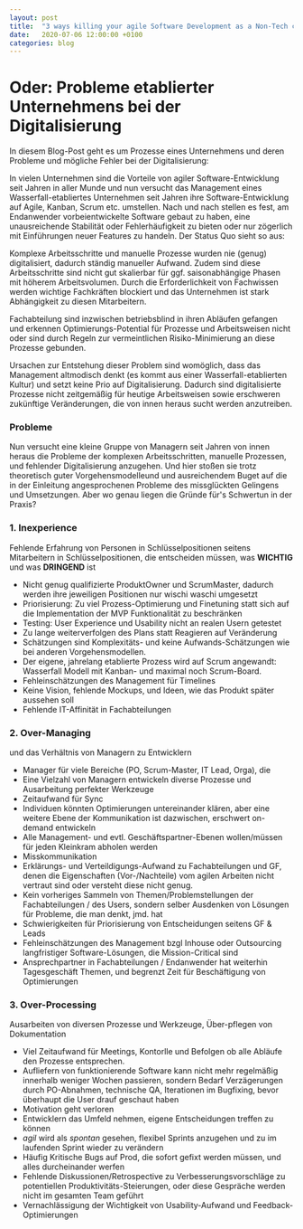 ```yaml
---
layout: post
title:  "3 ways killing your agile Software Development as a Non-Tech company"
date:   2020-07-06 12:00:00 +0100
categories: blog
---
```


# Oder: Probleme etablierter Unternehmens bei der Digitalisierung

In diesem Blog-Post geht es um Prozesse eines Unternehmens und deren Probleme und mögliche Fehler bei der Digitalisierung:

In vielen Unternehmen sind die Vorteile von agiler Software-Entwicklung seit Jahren in aller Munde und nun versucht das Management eines Wasserfall-etabliertes Unternehmen seit Jahren ihre Software-Entwicklung auf Agile, Kanban, Scrum etc. umstellen. Nach und nach stellen es fest, am Endanwender vorbeientwickelte Software gebaut zu haben, eine unausreichende Stabilität oder Fehlerhäufigkeit zu bieten oder nur zögerlich mit Einführungen neuer Features zu handeln. Der Status Quo sieht so aus:

Komplexe Arbeitsschritte und manuelle Prozesse wurden nie (genug) digitalisiert, dadurch ständig manueller Aufwand. Zudem sind diese Arbeitsschritte sind nicht gut skalierbar für ggf. saisonabhängige Phasen mit höherem Arbeitsvolumen. Durch die Erforderlichkeit von Fachwissen werden wichtige Fachkräften blockiert und das Unternehmen ist stark Abhängigkeit zu diesen Mitarbeitern.

Fachabteilung sind inzwischen betriebsblind in ihren Abläufen gefangen und erkennen Optimierungs-Potential für Prozesse und Arbeitsweisen nicht oder sind durch Regeln zur vermeintlichen Risiko-Minimierung an diese Prozesse gebunden.

Ursachen zur Entstehung dieser Problem sind womöglich, dass das Management altmodisch denkt (es kommt aus einer Wasserfall-etablierten Kultur) und setzt keine Prio auf Digitalisierung. Dadurch sind digitalisierte Prozesse nicht zeitgemäßig für heutige Arbeitsweisen sowie erschweren zukünftige Veränderungen, die von innen heraus sucht werden anzutreiben.
  
  

### Probleme

Nun versucht eine kleine Gruppe von Managern seit Jahren von innen heraus die Probleme der komplexen Arbeitsschritten, manuelle Prozessen, und fehlender Digitalisierung anzugehen. Und hier stoßen sie trotz theoretisch guter Vorgehensmodelleund und ausreichendem Buget auf die in der Einleitung angesprochenen Probleme des missglückten Gelingens und Umsetzungen. Aber wo genau liegen die Gründe für's Schwertun in der Praxis?

### 1. Inexperience

Fehlende Erfahrung von Personen in Schlüsselpositionen seitens Mitarbeitern in Schlüsselpositionen, die entscheiden müssen, was **WICHTIG** und was **DRINGEND** ist

  * Nicht genug qualifizierte ProduktOwner und ScrumMaster, dadurch werden ihre jeweiligen Positionen nur wischi waschi umgesetzt
  * Priorisierung: Zu viel Prozess-Optimierung und Finetuning statt sich auf die Implementation der MVP Funktionalität zu beschränken
  * Testing: User Experience und Usability nicht an realen Usern getestet
  * Zu lange weiterverfolgen des Plans statt Reagieren auf Veränderung
  * Schätzungen sind Komplexitäts- und keine Aufwands-Schätzungen wie bei anderen Vorgehensmodellen.
  * Der eigene, jahrelang etablierte Prozess wird auf Scrum angewandt: Wasserfall Modell mit Kanban- und maximal noch Scrum-Board.
  * Fehleinschätzungen des Management für Timelines
  * Keine Vision, fehlende Mockups, und Ideen, wie das Produkt später aussehen soll
  * Fehlende IT-Affinität in Fachabteilungen

### 2. Over-Managing

und das Verhältnis von Managern zu Entwicklern

  * Manager für viele Bereiche (PO, Scrum-Master, IT Lead, Orga), die 
  * Eine Vielzahl von Managern entwickeln diverse Prozesse und Ausarbeitung perfekter Werkzeuge
  * Zeitaufwand für Sync
  * Individuen könnten Optimierungen untereinander klären, aber eine weitere Ebene der Kommunikation ist dazwischen, erschwert on-demand entwickeln
  * Alle Management- und evtl. Geschäftspartner-Ebenen wollen/müssen für jeden Kleinkram abholen werden
  * Misskommunikation
  * Erklärungs- und Verteildigungs-Aufwand zu Fachabteilungen und GF, denen die Eigenschaften (Vor-/Nachteile) vom agilen Arbeiten nicht vertraut sind oder versteht diese nicht genug.
  * Kein vorheriges Sammeln von Themen/Problemstellungen der Fachabteilungen / des Users, sondern selber Ausdenken von Lösungen für Probleme, die man denkt, jmd. hat
  * Schwierigkeiten für Priorisierung von Entscheidungen seitens GF & Leads
  * Fehleinschätzungen des Management bzgl Inhouse oder Outsourcing langfristiger Software-Lösungen, die Mission-Critical sind
  * Ansprechpartner in Fachabteilungen / Endanwender hat weiterhin Tagesgeschäft Themen, und begrenzt Zeit für Beschäftigung von Optimierungen

### 3. Over-Processing

Ausarbeiten von diversen Prozesse und Werkzeuge, Über-pflegen von Dokumentation

  * Viel Zeitaufwand für Meetings, Kontorlle und Befolgen ob alle Abläufe den Prozesse entsprechen.
  * Aufliefern von funktionierende Software kann nicht mehr regelmäßig innerhalb weniger Wochen passieren, sondern Bedarf Verzägerungen durch PO-Abnahmen, technische QA, Iterationen im Bugfixing, bevor überhaupt die User drauf geschaut haben
  * Motivation geht verloren
  * Entwicklern das Umfeld nehmen, eigene Entscheidungen treffen zu können
  * *agil* wird als *spontan* gesehen, flexibel Sprints anzugehen und zu im laufenden Sprint wieder zu verändern
  * Häufig Kritische Bugs auf Prod, die sofort gefixt werden müssen, und alles durcheinander werfen
  * Fehlende Diskussionen/Retrospective zu Verbesserungsvorschläge zu potentiellen Produktivitäts-Steierungen, oder diese Gespräche werden nicht im gesamten Team geführt
  * Vernachlässigung der Wichtigkeit von Usability-Aufwand und Feedback-Optimierungen
